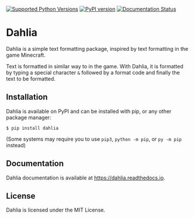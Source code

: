 [![Supported Python Versions](https://img.shields.io/pypi/pyversions/dahlia)](https://pypi.python.org/pypi/dahlia)
[![PyPI version](https://badge.fury.io/py/dahlia.svg)](https://badge.fury.io/py/dahlia)
[![Documentation Status](https://readthedocs.org/projects/dahlia/badge/?version=latest)](https://dahlia.readthedocs.io/en/latest/?badge=latest)
# Dahlia

Dahlia is a simple text formatting package, inspired by text formatting in the game Minecraft.

Text is formatted in similar way to in the game. With Dahlia, it is formatted by typing a special character ``&`` followed by a format code and finally the text to be formatted.

## Installation

Dahlia is available on PyPI and can be installed with pip, or any other package manager:

```
$ pip install dahlia
```
(Some systems may require you to use `pip3`, `python -m pip`, or `py -m pip` instead)

## Documentation

Dahlia documentation is available at https://dahlia.readthedocs.io.

## License

Dahlia is licensed under the MIT License.